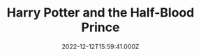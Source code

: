 ---
title: "Harry Potter and the Half-Blood Prince"
year: 2009
date: 2022-12-12T15:59:41.000Z
permalink: /almanac/movies/2022-12-12-harry-potter-and-the-halfblood-prince/index.html
link: https://letterboxd.com/rknightuk/film/harry-potter-and-the-half-blood-prince/8/
rating: 3
---